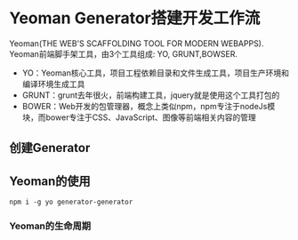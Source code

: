 # Yeoman Generator搭建开发工作流

Yeoman(THE WEB'S SCAFFOLDING TOOL FOR MODERN WEBAPPS).
Yeoman前端脚手架工具，由3个工具组成: YO, GRUNT,BOWSER.
- YO：Yeoman核心工具，项目工程依赖目录和文件生成工具，项目生产环境和编译环境生成工具
- GRUNT：grunt去年很火，前端构建工具，jquery就是使用这个工具打包的
- BOWER：Web开发的包管理器，概念上类似npm，npm专注于nodeJs模块，而bower专注于CSS、JavaScript、图像等前端相关内容的管理


## 创建Generator


## Yeoman的使用

```shell
npm i -g yo generator-generator
```
### Yeoman的生命周期

